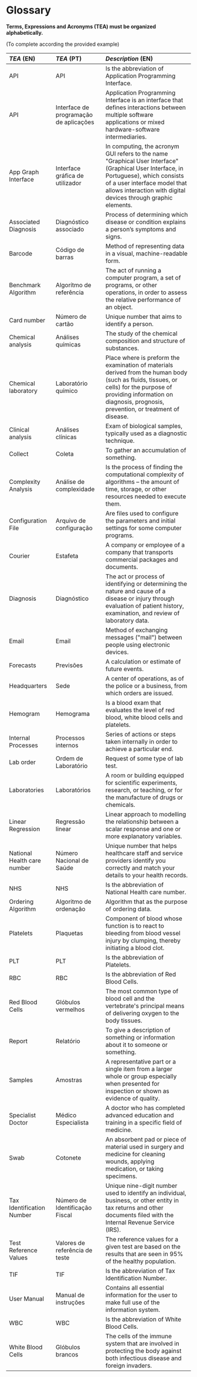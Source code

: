 # Glossary

**Terms, Expressions and Acronyms (TEA) must be organized alphabetically.**

(To complete according the provided example)

| **_TEA_** (EN)  | **_TEA_** (PT) | **_Description_** (EN)                                           |                                       
|:------------------------|:-----------------|:--------------------------------------------|
| API | API | Is the abbreviation of Application Programming Interface. |
| API | Interface de programação de aplicações | Application Programming Interface is an interface that defines interactions between multiple software applications or mixed hardware-software intermediaries.|
| App Graph Interface | Interface gráfica de utilizador | In computing, the acronym GUI refers to the name "Graphical User Interface" (Graphical User Interface, in Portuguese), which consists of a user interface model that allows interaction with digital devices through graphic elements. |
| Associated Diagnosis | Diagnóstico associado | Process of determining which disease or condition explains a person’s symptoms and signs. |
| Barcode | Código de barras | Method of representing data in a visual, machine-readable form. |
| Benchmark Algorithm | Algorítmo de referência | The act of running a computer program, a set of programs, or other operations, in order to assess the relative performance of an object. |
| Card number | Número de cartão | Unique number that aims to identify a person. |
| Chemical analysis | Análises químicas | The study of the chemical composition and structure of substances. |
| Chemical laboratory | Laboratório químico | Place where is preform the examination of materials derived from the human body (such as fluids, tissues, or cells) for the purpose of providing information on diagnosis, prognosis, prevention, or treatment of disease. |
| Clinical analysis | Análises clínicas | Exam of biological samples, typically used as a diagnostic technique. |
| Collect | Coleta | To gather an accumulation of something. |
| Complexity Analysis | Análise de complexidade | Is the process of finding the computational complexity of algorithms – the amount of time, storage, or other resources needed to execute them. |
| Configuration File | Arquivo de configuração | Are files used to configure the parameters and initial settings for some computer programs. |
| Courier | Estafeta | A company or employee of a company that transports commercial packages and documents. |
| Diagnosis | Diagnóstico | The act or process of identifying or determining the nature and cause of a disease or injury through evaluation of patient history, examination, and review of laboratory data. |
| Email | Email | Method of exchanging messages ("mail") between people using electronic devices. |
| Forecasts | Previsões | A calculation or estimate of future events. |
| Headquarters | Sede | A center of operations, as of the police or a business, from which orders are issued. |
| Hemogram | Hemograma | Is a blood exam that evaluates the level of red blood, white blood cells and platelets. |
| Internal Processes | Processos internos | Series of actions or steps taken internally in order to achieve a particular end. |
| Lab order | Ordem de Laboratório | Request of some type of lab test. |
| Laboratories | Laboratórios | A room or building equipped for scientific experiments, research, or teaching, or for the manufacture of drugs or chemicals. |
| Linear Regression | Regressão linear | Linear approach to modelling the relationship between a scalar response and one or more explanatory variables. |
| National Health care number | Número Nacional de Saúde | Unique number that helps healthcare staff and service providers identify you correctly and match your details to your health records. |
| NHS | NHS | Is the abbreviation of National Health care number. |
| Ordering Algorithm | Algoritmo de ordenação | Algorithm that as the purpose of ordering data. |
| Platelets | Plaquetas | Component of blood whose function is to react to bleeding from blood vessel injury by clumping, thereby initiating a blood clot. |
| PLT | PLT | Is the abbreviation of Platelets. |
| RBC | RBC | Is the abbreviation of Red Blood Cells. |
| Red Blood Cells | Glóbulos vermelhos | The most common type of blood cell and the vertebrate's principal means of delivering oxygen to the body tissues. |
| Report | Relatório | To give a description of something or information about it to someone or something. |
| Samples | Amostras | A representative part or a single item from a larger whole or group especially when presented for inspection or shown as evidence of quality. |
| Specialist Doctor | Médico Especialista | A doctor who has completed advanced education and training in a specific field of medicine. |
| Swab | Cotonete | An absorbent pad or piece of material used in surgery and medicine for cleaning wounds, applying medication, or taking specimens. |
| Tax Identification Number | Número de Identificação Fiscal | Unique nine-digit number used to identify an individual, business, or other entity in tax returns and other documents filed with the Internal Revenue Service (IRS). |
| Test Reference Values | Valores de referência de teste | The reference values for a given test are based on the results that are seen in 95% of the healthy population. |
| TIF | TIF | Is the abbreviation of Tax Identification Number. |
| User Manual | Manual de instruções | Contains all essential information for the user to make full use of the information system. |
| WBC | WBC | Is the abbreviation of White Blood Cells. |
| White Blood Cells | Glóbulos brancos | The cells of the immune system that are involved in protecting the body against both infectious disease and foreign invaders. |




